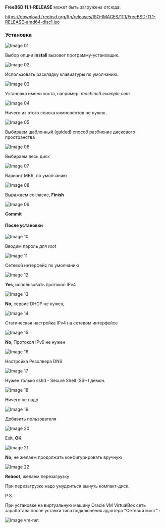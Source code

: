 **FreeBSD 11.1-RELEASE** может быть загружена отсюда:

https://download.freebsd.org/ftp/releases/ISO-IMAGES/11.1/FreeBSD-11.1-RELEASE-amd64-disc1.iso 

### Установка

![Image 01](https://github.com/sshspb/freebsd-install/blob/master/images/installer-01.bmp) 

Выбор опции **Install** вызовет программу-установщик. 


![Image 02](https://github.com/sshspb/freebsd-install/blob/master/images/installer-02.bmp)

Использовать раскладку клавиатуры по умолчанию.


![Image 03](https://github.com/sshspb/freebsd-install/blob/master/images/installer-03.bmp)

Установка имени хоста, например: *machine3.example.com*


![Image 04](https://github.com/sshspb/freebsd-install/blob/master/images/installer-04.bmp)

Ничего из этого списка компонентов не нужно. 


![Image 05](https://github.com/sshspb/freebsd-install/blob/master/images/installer-05.bmp) 

Выбираем шаблонный (guided) способ разбиение дискового пространства


![Image 06](https://github.com/sshspb/freebsd-install/blob/master/images/installer-06.bmp) 

Выбираем весь диск


![Image 07](https://github.com/sshspb/freebsd-install/blob/master/images/installer-07.bmp) 

Вариант MBR, по умолчанию


![Image 08](https://github.com/sshspb/freebsd-install/blob/master/images/installer-08.bmp) 

Выражаем согласие, **Finish**


![Image 09](https://github.com/sshspb/freebsd-install/blob/master/images/installer-09.bmp) 

**Commit**


#### После установки


![Image 10](https://github.com/sshspb/freebsd-install/blob/master/images/installer-10.bmp) 

Вводим пароль для *root*


![Image 11](https://github.com/sshspb/freebsd-install/blob/master/images/installer-11.bmp) 

Сетевой интерфейс по умолчанию


![Image 12](https://github.com/sshspb/freebsd-install/blob/master/images/installer-12.bmp) 

**Yes**, использовать протокол IPv4


![Image 13](https://github.com/sshspb/freebsd-install/blob/master/images/installer-13.bmp) 

**No**, сервис DHCP не нужен,


![Image 14](https://github.com/sshspb/freebsd-install/blob/master/images/installer-14.bmp) 

Статическая настройка IPv4 на сетевом интерфейсе


![Image 15](https://github.com/sshspb/freebsd-install/blob/master/images/installer-15.bmp) 

**No**, Протокол IPv6 не нужен


![Image 16](https://github.com/sshspb/freebsd-install/blob/master/images/installer-16.bmp) 

Настройка Резолвера DNS


![Image 17](https://github.com/sshspb/freebsd-install/blob/master/images/installer-17.bmp) 

Нужен только sshd - Secure Shell (SSH) демон.


![Image 18](https://github.com/sshspb/freebsd-install/blob/master/images/installer-18.bmp) 

Ничего не надо


![Image 19](https://github.com/sshspb/freebsd-install/blob/master/images/installer-19.bmp) 

Добавить пользователя


![Image 20](https://github.com/sshspb/freebsd-install/blob/master/images/installer-20.bmp) 

Exit, **OK**


![Image 21](https://github.com/sshspb/freebsd-install/blob/master/images/installer-21.bmp) 

**No**, не желаем продолжать конфигурировать вручную


![Image 22](https://github.com/sshspb/freebsd-install/blob/master/images/installer-22.bmp) 

**Reboot**, желаем перезагрузку


При перезагрузке надо умудриться вынуть компакт-диск.


P.S.

При установке на виртуальную машину Oracle VM VirtualBox сеть заработала после уставки типа подключения адаптера "Сетевой мост" :

![Image vm-net](https://github.com/sshspb/freebsd-install/blob/master/images/vm-net.bmp)
